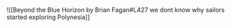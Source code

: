![[Beyond the Blue Horizon by Brian Fagan#L427 we dont know why sailors started exploring Polynesia]]